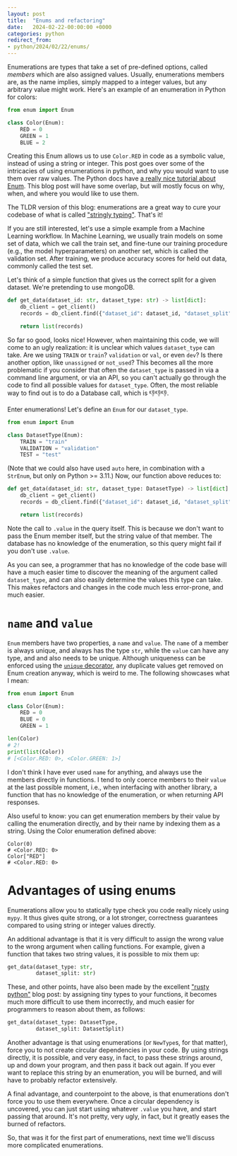 ```yaml
---
layout: post
title:  "Enums and refactoring"
date:   2024-02-22-00:00:00 +0000
categories: python
redirect_from:
- python/2024/02/22/enums/
---
```


Enumerations are types that take a set of pre-defined options, called _members_ which are also assigned values. Usually, enumerations members are, as the name implies, simply mapped to a integer values, but any arbitrary value might work. Here's an example of an enumeration in Python for colors:

```python
from enum import Enum

class Color(Enum):
    RED = 0
    GREEN = 1
    BLUE = 2

```

Creating this Enum allows us to use `Color.RED` in code as a symbolic value, instead of using a string or integer. This post goes over some of the intricacies of using enumerations in python, and why you would want to use them over raw values. The Python docs have [a really nice tutorial about Enum](https://docs.python.org/3/library/enum.html). This blog post will have some overlap, but will mostly focus on why, when, and where you would like to use them.

The TLDR version of this blog: enumerations are a great way to cure your codebase of what is called ["stringly typing"](https://wiki.c2.com/?StringlyTyped). That's it!

If you are still interested, let's use a simple example from a Machine Learning workflow. In Machine Learning, we usually train models on some set of data, which we call the train set, and fine-tune our training procedure (e.g., the model hyperparameters) on another set, which is called the validation set. After training, we produce accuracy scores for held out data, commonly called the test set.

Let's think of a simple function that gives us the correct split for a given dataset. We're pretending to use mongoDB.

```python
def get_data(dataset_id: str, dataset_type: str) -> list[dict]:
    db_client = get_client()
    records = db_client.find({"dataset_id": dataset_id, "dataset_split": dataset_type})

    return list(records)

```

So far so good, looks nice! However, when maintaining this code, we will come to an ugly realization: it is unclear which values `dataset_type` can take. Are we using `TRAIN` or `train`? `validation` or `val`, or even `dev`? Is there another option, like `unassigned` or `not_used`? This becomes all the more problematic if you consider that often the `dataset_type` is passed in via a command line argument, or via an API, so you can't actually go through the code to find all possible values for `dataset_type`. Often, the most reliable way to find out is to do a Database call, which is 👎👎👎.

Enter enumerations! Let's define an `Enum` for our `dataset_type`.

```python
from enum import Enum

class DatasetType(Enum):
    TRAIN = "train"
    VALIDATION = "validation"
    TEST = "test"

```

(Note that we could also have used `auto` here, in combination with a `StrEnum`, but only on Python >= 3.11.)
Now, our function above reduces to:

```python
def get_data(dataset_id: str, dataset_type: DatasetType) -> list[dict]:
    db_client = get_client()
    records = db_client.find({"dataset_id": dataset_id, "dataset_split": dataset_type.value})

    return list(records)

```

Note the call to `.value` in the query itself. This is because we don't want to pass the Enum member itself, but the string value of that member. The database has no knowledge of the enumeration, so this query might fail if you don't use `.value`.

As you can see, a programmer that has no knowledge of the code base will have a much easier time to discover the meaning of the argument called `dataset_type`, and can also easily determine the values this type can take. This makes refactors and changes in the code much less error-prone, and much easier.

# `name` and `value`

`Enum` members have two properties, a `name` and `value`. The `name` of a member is always unique, and always has the type `str`, while the `value` can have any type, and and also needs to be unique. Although uniqueness can be enforced using the [`unique` decorator](https://docs.python.org/3/library/enum.html#enum.unique), any duplicate values get removed on Enum creation anyway, which is weird to me. The following showcases what I mean:

```python
from enum import Enum

class Color(Enum):
    RED = 0
    BLUE = 0
    GREEN = 1

len(Color)
# 2!
print(list(Color))
# [<Color.RED: 0>, <Color.GREEN: 1>]
```

I don't think I have ever used `name` for anything, and always use the members directly in functions. I tend to only coerce members to their `value` at the last possible moment, i.e., when interfacing with another library, a function that has no knowledge of the enumeration, or when returning API responses.

Also useful to know: you can get enumeration members by their value by calling the enumeration directly, and by their name by indexing them as a string. Using the Color enumeration defined above:

```
Color(0)
# <Color.RED: 0>
Color["RED"]
# <Color.RED: 0>

```

# Advantages of using enums

Enumerations allow you to statically type check you code really nicely using `mypy`. It thus gives quite strong, or a lot stronger, correctness guarantees compared to using string or integer values directly.

An additional advantage is that it is very difficult to assign the wrong value to the wrong argument when calling functions. For example, given a function that takes two string values, it is possible to mix them up:

```python
get_data(dataset_type: str,
         dataset_split: str)
```

These, and other points, have also been made by the excellent ["rusty python"](https://kobzol.github.io/rust/python/2023/05/20/writing-python-like-its-rust.html) blog post: by assigning tiny types to your functions, it becomes much more difficult to use them incorrectly, and much easier for programmers to reason about them, as follows:

```python
get_data(dataset_type: DatasetType,
         dataset_split: DatasetSplit)
```

Another advantage is that using enumerations (or `NewType`s, for that matter), force you to not create circular dependencies in your code. By using strings directly, it is possible, and very easy, in fact, to pass these strings around, up and down your program, and then pass it back out again. If you ever want to replace this string by an enumeration, you will be burned, and will have to probably refactor extensively.

A final advantage, and counterpoint to the above, is that enumerations don't force you to use them everywhere. Once a circular dependency is uncovered, you can just start using whatever `.value` you have, and start passing that around. It's not pretty, very ugly, in fact, but it greatly eases the burned of refactors. 

So, that was it for the first part of enumerations, next time we'll discuss more complicated enumerations.
